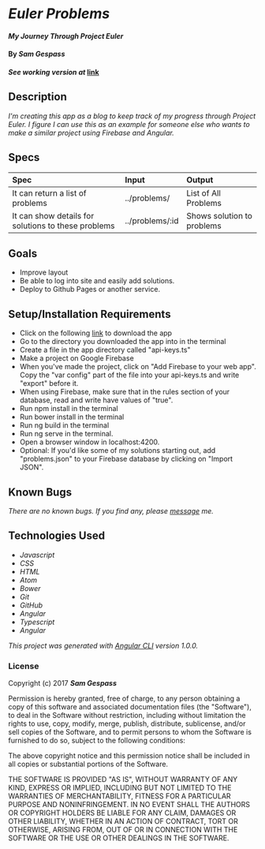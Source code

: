 # _Euler Problems_

#### _My Journey Through Project Euler_

#### By _**Sam Gespass**_

#### _See working version at_ [link](https://euler-problems-971e9.firebaseapp.com)

## Description

_I'm creating this app as a blog to keep track of my progress through Project Euler. I figure I can use this as an example for someone else who wants to make a similar project using Firebase and Angular._

## Specs

| Spec | Input | Output |
| :-------------     | :------------- | :------------- |
| It can return a list of problems | ../problems/ | List of All Problems |
| It can show details for solutions to these problems | ../problems/:id | Shows solution to problems |

## Goals

* Improve layout
* Be able to log into site and easily add solutions.
* Deploy to Github Pages or another service.

## Setup/Installation Requirements

* Click on the following [link](https://github.com/darthtoad/Euler-Problems) to download the app
* Go to the directory you downloaded the app into in the terminal
* Create a file in the app directory called "api-keys.ts"
* Make a project on Google Firebase
* When you've made the project, click on "Add Firebase to your web app". Copy the "var config" part of the file into your api-keys.ts and write "export" before it.
* When using Firebase, make sure that in the rules section of your database, read and write have values of "true".
* Run npm install in the terminal
* Run bower install in the terminal
* Run ng build in the terminal
* Run ng serve in the terminal.
* Open a browser window in localhost:4200.
* Optional: If you'd like some of my solutions starting out, add "problems.json" to your Firebase database by clicking on "Import JSON".

## Known Bugs

_There are no known bugs. If you find any, please [message](mailto:darth.toad@gmail.com) me._

## Technologies Used

* _Javascript_
* _CSS_
* _HTML_
* _Atom_
* _Bower_
* _Git_
* _GitHub_
* _Angular_
* _Typescript_
* _Angular_

_This project was generated with [Angular CLI](https://github.com/angular/angular-cli) version 1.0.0._

### License

Copyright (c) 2017 ****_Sam Gespass_****

Permission is hereby granted, free of charge, to any person obtaining a copy of this software and associated documentation files (the "Software"), to deal in the Software without restriction, including without limitation the rights to use, copy, modify, merge, publish, distribute, sublicense, and/or sell copies of the Software, and to permit persons to whom the Software is furnished to do so, subject to the following conditions:

The above copyright notice and this permission notice shall be included in all copies or substantial portions of the Software.

THE SOFTWARE IS PROVIDED "AS IS", WITHOUT WARRANTY OF ANY KIND, EXPRESS OR IMPLIED, INCLUDING BUT NOT LIMITED TO THE WARRANTIES OF MERCHANTABILITY, FITNESS FOR A PARTICULAR PURPOSE AND NONINFRINGEMENT. IN NO EVENT SHALL THE AUTHORS OR COPYRIGHT HOLDERS BE LIABLE FOR ANY CLAIM, DAMAGES OR OTHER LIABILITY, WHETHER IN AN ACTION OF CONTRACT, TORT OR OTHERWISE, ARISING FROM, OUT OF OR IN CONNECTION WITH THE SOFTWARE OR THE USE OR OTHER DEALINGS IN THE SOFTWARE.
